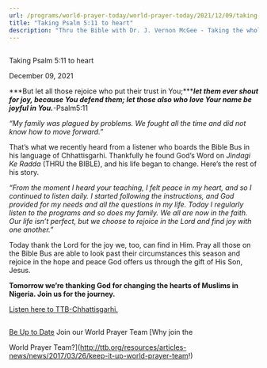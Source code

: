 ```yaml
---
url: /programs/world-prayer-today/world-prayer-today/2021/12/09/taking-psalm-5-11-to-heart
title: "Taking Psalm 5:11 to heart"
description: "Thru the Bible with Dr. J. Vernon McGee - Taking the whole Word to the whole world"
---
```







## 
 Taking Psalm 5:11 to heart


December 09, 2021




***But let all those rejoice who put their trust in You;******let them ever shout for joy, because You defend them; let those also who love Your name be joyful in You.***-Psalm5:11

*“My family was plagued by problems. We fought all the time and did not know how to move forward.”*

That’s what we recently heard from a listener who boards the Bible Bus in his language of Chhattisgarhi. Thankfully he found God’s Word on *Jindagi Ke Radda* (THRU the BIBLE), and his life began to change. Here’s the rest of his story.

*“From the moment I heard your teaching, I felt peace in my heart, and so I continued to listen daily. I started following the instructions, and God provided for my needs and all the questions in my life. Today I regularly listen to the programs and so does my family. We all are now in the faith. Our life isn’t perfect, but we choose to rejoice in the Lord and find joy with one another.”*

Today thank the Lord for the joy we, too, can find in Him. Pray all those on the Bible Bus are able to look past their circumstances this season and rejoice in the hope and peace God offers us through the gift of His Son, Jesus.

**Tomorrow we’re thanking God for changing the hearts of Muslims in Nigeria. Join us for the journey.**

[Listen here to TTB-Chhattisgarhi.](https://ttb.twr.org/home/day,0437/language,HNE)







## 




[Be Up to Date](http://feeds.feedburner.com/WorldPrayerToday "World Prayer Today RSS Feed")
Join our World Prayer Team
[Why join the  

World Prayer Team?](http://ttb.org/resources/articles-news/news/2017/03/26/keep-it-up-world-prayer-team!)




